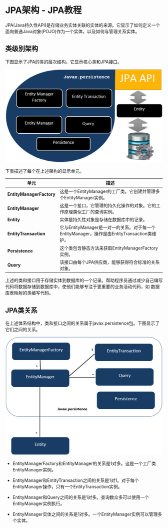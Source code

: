 # JPA架构 - JPA教程

JPA(Java持久性API)是存储业务实体关联的实体的来源。它显示了如何定义一个面向普通Java对象(POJO)作为一个实体，以及如何与管理关系实体。

## 类级别架构

下图显示了JPA的类的层次结构。它显示核心类和JPA接口。

![JPA Class Level Architecture](../img/192R64962-0.png)

下表描述了每个在上述架构的显示单元。

| 单元 | 描述 |
| --- | --- |
| **EntityManagerFactory** | 这是一个EntityManager的工厂类。它创建并管理多个EntityManager实例。 |
| **EntityManager** | 这是一个接口，它管理的持久化操作的对象。它的工作原理类似工厂的查询实例。 |
| **Entity** | 实体是持久性对象是存储在数据库中的记录。 |
| **EntityTransaction** | 它与EntityManager是一对一的关系。对于每一个EntityManager，操作是由EntityTransaction类维护。 |
| **Persistence** | 这个类包含静态方法来获取EntityManagerFactory实例。 |
| **Query** | 该接口由每个JPA供应商，能够获得符合标准的关系对象。 |

上述的类和接口用于存储实体到数据库的一个记录。帮助程序员通过减少自己编写代码将数据存储到数据库中，使他们能够专注于更重要的业务活动代码，如 数据库表映射的类编写代码。

## JPA类关系

在上述体系结构中，类和接口之间的关系属于javax.persistence包。下图显示了它们之间的关系。

![JPA Class Relationships](../img/192R61c4-1.png)

*   EntityManagerFactory和EntityManager的关系是1对多。这是一个工厂类EntityManager实例。

*   EntityManager和EntityTransaction之间的关系是1对1。对于每个EntityManager操作，只有一个EntityTransaction实例。

*   EntityManager和Query之间的关系是1对多。查询数众多可以使用一个EntityManager实例执行。

*   EntityManager实体之间的关系是1对多。一个EntityManager实例可以管理多个实体。

